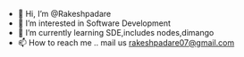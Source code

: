 - 👋 Hi, I’m @Rakeshpadare
- 👀 I’m interested in Software Development
- 🌱 I’m currently learning SDE,includes nodes,dimango
- 📫 How to reach me .. mail us rakeshpadare07@gmail.com

<!---
Rakeshpadare/Rakeshpadare is a ✨ special ✨ repository because its `README.md` (this file) appears on your GitHub profile.
You can click the Preview link to take a look at your changes.
--->
